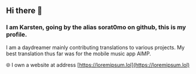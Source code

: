 ## Hi there 👋

### I am Karsten, going by the alias sorat0mo on github, this is my profile.

I am a daydreamer mainly contributing translations to various projects. My best translation thus far was for the mobile music app AIMP.

🌐 I own a website at address [https://loremipsum.lol](https://loremipsum.lol)
